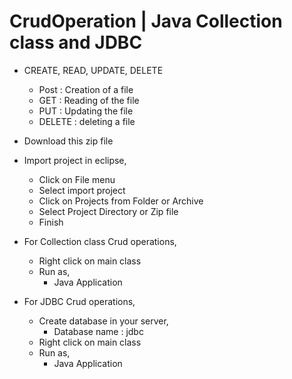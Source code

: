 # CrudOperation | Java Collection class and JDBC
- CREATE, READ, UPDATE, DELETE
  - Post : Creation of a file
  - GET : Reading of the file
  - PUT : Updating the file
  - DELETE : deleting a file

- Download this zip file
- Import project in eclipse,
  - Click on File menu
  - Select import project
  - Click on Projects from Folder or Archive
  - Select Project Directory or Zip file
  - Finish
  
- For Collection class Crud operations,
  - Right click on main class
  - Run as,
    - Java Application

- For JDBC Crud operations,
  - Create database in your server,
    - Database name : jdbc
  - Right click on main class
  - Run as,
    - Java Application
      
